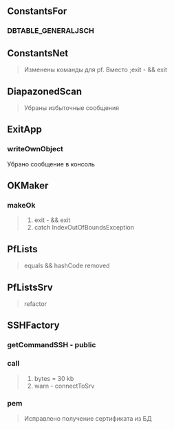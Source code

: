 ## ConstantsFor
### DBTABLE_GENERALJSCH
## ConstantsNet
> Изменены команды для pf. Вместо ;exit - && exit
## DiapazonedScan
> Убраны избыточные сообщения
## ExitApp
### writeOwnObject
Убрано сообщение в консоль
## OKMaker
### makeOk
> 1. exit - && exit
> 2. catch IndexOutOfBoundsException
## PfLists
> equals && hashCode removed
## PfListsSrv
> refactor
## SSHFactory
### getCommandSSH - public
### call
> 1. bytes = 30 kb
> 2. warn - connectToSrv
### pem
> Исправлено получение сертификата из БД